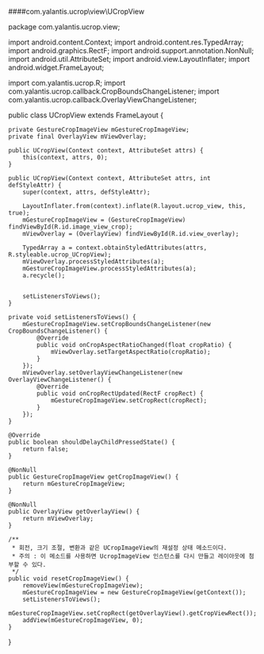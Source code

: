 ####com.yalantis.ucrop\view\UCropView

package com.yalantis.ucrop.view;

import android.content.Context;
import android.content.res.TypedArray;
import android.graphics.RectF;
import android.support.annotation.NonNull;
import android.util.AttributeSet;
import android.view.LayoutInflater;
import android.widget.FrameLayout;

import com.yalantis.ucrop.R;
import com.yalantis.ucrop.callback.CropBoundsChangeListener;
import com.yalantis.ucrop.callback.OverlayViewChangeListener;

public class UCropView extends FrameLayout {

    private GestureCropImageView mGestureCropImageView;
    private final OverlayView mViewOverlay;

    public UCropView(Context context, AttributeSet attrs) {
        this(context, attrs, 0);
    }

    public UCropView(Context context, AttributeSet attrs, int defStyleAttr) {
        super(context, attrs, defStyleAttr);

        LayoutInflater.from(context).inflate(R.layout.ucrop_view, this, true);
        mGestureCropImageView = (GestureCropImageView) findViewById(R.id.image_view_crop);
        mViewOverlay = (OverlayView) findViewById(R.id.view_overlay);

        TypedArray a = context.obtainStyledAttributes(attrs, R.styleable.ucrop_UCropView);
        mViewOverlay.processStyledAttributes(a);
        mGestureCropImageView.processStyledAttributes(a);
        a.recycle();


        setListenersToViews();
    }

    private void setListenersToViews() {
        mGestureCropImageView.setCropBoundsChangeListener(new CropBoundsChangeListener() {
            @Override
            public void onCropAspectRatioChanged(float cropRatio) {
                mViewOverlay.setTargetAspectRatio(cropRatio);
            }
        });
        mViewOverlay.setOverlayViewChangeListener(new OverlayViewChangeListener() {
            @Override
            public void onCropRectUpdated(RectF cropRect) {
                mGestureCropImageView.setCropRect(cropRect);
            }
        });
    }

    @Override
    public boolean shouldDelayChildPressedState() {
        return false;
    }

    @NonNull
    public GestureCropImageView getCropImageView() {
        return mGestureCropImageView;
    }

    @NonNull
    public OverlayView getOverlayView() {
        return mViewOverlay;
    }

    /**
     * 회전, 크기 조절, 변환과 같은 UCropImageView의 재설정 상태 메소드이다.
     * 주의 : 이 메소드를 사용하면 UcropImageView 인스턴스를 다시 만들고 레이아웃에 첨부할 수 있다.
     */
    public void resetCropImageView() {
        removeView(mGestureCropImageView);
        mGestureCropImageView = new GestureCropImageView(getContext());
        setListenersToViews();
        mGestureCropImageView.setCropRect(getOverlayView().getCropViewRect());
        addView(mGestureCropImageView, 0);
    }
}